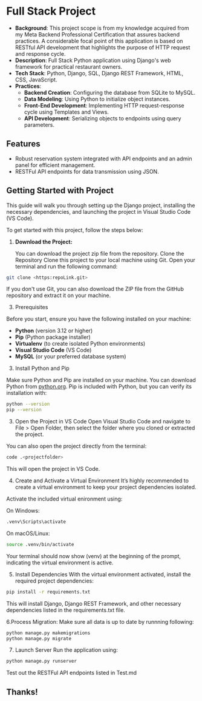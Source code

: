# Full Stack Project
- **Background**: This project scope is from my knowledge acquired from my Meta Backend Professional Certification that assures backend practices. A considerable focal point of this application is based on RESTful API development that highlights the purpose of HTTP request and response cycle.
- **Description**: Full Stack Python application using Django's web framework for practical restaurant owners.
- **Tech Stack**: Python, Django, SQL, Django REST Framework, HTML, CSS, JavaScript.
- **Practices**: 
  - **Backend Creation**: Configuring the database from SQLite to MySQL.
  - **Data Modeling**: Using Python to initialize object instances.
  - **Front-End Development**: Implementing HTTP request-response cycle using Templates and Views.
  - **API Development**: Serializing objects to endpoints using query parameters.

## Features

- Robust reservation system integrated with API endpoints and an admin panel for efficient management.
-  RESTFul API endpoints for data transmission using JSON.


##  Getting Started with Project

This guide will walk you through setting up the Django project, installing the necessary dependencies, and launching the project in Visual Studio Code (VS Code).

To get started with this project, follow the steps below:

1. **Download the Project:**

   You can download the project zip file from the repository.
   Clone the Repository
   Clone this project to your local machine using Git. Open your terminal and run the following command:

  ```sh
  git clone <https:repoLink.git>
  ```

If you don't use Git, you can also download the ZIP file from the GitHub repository and extract it on your machine.
   

3. Prerequisites

Before you start, ensure you have the following installed on your machine:

- **Python** (version 3.12 or higher)
- **Pip** (Python package installer)
- **Virtualenv** (to create isolated Python environments)
- **Visual Studio Code** (VS Code)
- **MySQL** (or your preferred database system)

3. Install Python and Pip

Make sure Python and Pip are installed on your machine. You can download Python from [python.org](https://www.python.org/downloads/). Pip is included with Python, but you can verify its installation with:
```sh
python --version
pip --version
```


3. Open the Project in VS Code
Open Visual Studio Code and navigate to File > Open Folder, then select the folder where you cloned or extracted the project.

You can also open the project directly from the terminal:

```sh
code .<projectfolder>
```
This will open the project in VS Code.

4. Create and Activate a Virtual Environment
It’s highly recommended to create a virtual environment to keep your project dependencies isolated.

Activate the included virtual enironment using:

On Windows:

```sh
.venv\Scripts\activate
```

On macOS/Linux:

```sh
source .venv/bin/activate
```
Your terminal should now show (venv) at the beginning of the prompt, indicating the virtual environment is active.

5. Install Dependencies
With the virtual environment activated, install the required project dependencies:

```sh
pip install -r requirements.txt
```
This will install Django, Django REST Framework, and other necessary dependencies listed in the requirements.txt file.

6.Process Migration:
Make sure all data is up to date by runnning following:
```sh
python manage.py makemigrations
python manage.py migrate
```

7. Launch Server
Run the application using:
```sh
python manage.py runserver
```
Test out the RESTFul API endpoints listed in Test.md

## Thanks!
